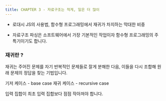 ```yaml
---
title: CHAPTER 3 - 자료구조는 적게, 일은 더 많이 
---
```


- 로대시 JS의 사용법, 함수형 프로그래밍에서 재귀가 차지하는 막대한 비중

- 자료구조 파싱은 소프트웨어에서 가장 기본적인 작업이자 함수형 프로그래밍의 주특기이기도 합니다.

### 재귀란 ? 

재귀는 주어진 문제를 자기 반복적인 문제들로 잘게 분해한 다음, 이들을 다시 조합해 원래 문제의 정답을 찾는 기법입니다.

기저 케이스 - base case
재귀 케이스 - recursive case

입력 집합이 최초 입력 집합보다 점점 작아져야 합니다.

